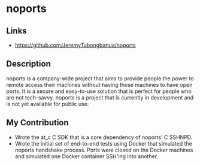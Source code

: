 # noports

## Links

- <https://github.com/JeremyTubongbanua/noports>

## Description

noports is a company-wide project that aims to provide people the power to remote access their machines without having those machines to have open ports. It is a secure and easy-to-use solution that is perfect for people who are not tech-savvy. noports is a project that is currently in development and is not yet available for public use.

## My Contribution

- Wrote the at_c C SDK that is a core dependency of noports' C SSHNPD.
- Wrote the initial set of end-to-end tests using Docker that simulated the noports handshake process. Ports were closed on the Docker machines and simulated one Docker container SSH'ing into another.
